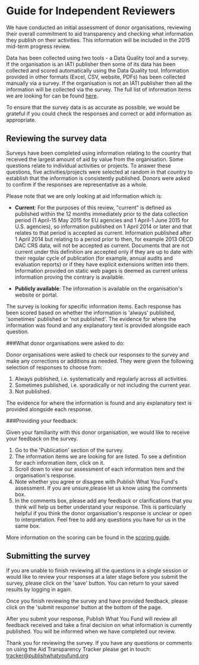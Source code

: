 # Guide for Independent Reviewers

We have conducted an initial assessment of donor organisations, reviewing their overall commitment to aid transparency and checking what information they publish on their activities. This information will be included in the 2015 mid-term progress review.

Data has been collected using two tools - a Data Quality tool and a survey. If the organisation is an IATI publisher then some of its data has been collected and scored automatically using the Data Quality tool. Information provided in other formats (Excel, CSV, website, PDFs) has been collected manually via a survey. If the organisation is not an IATI publisher then all the information will be collected via the survey. The full list of information items we are looking for can be found [here](http://www.publishwhatyoufund.org/index/2014-ati/).

To ensure that the survey data is as accurate as possible, we would be grateful if you could check the responses and correct or add information as appropriate. 


## Reviewing the survey data

Surveys have been completed using information relating to the country that received the largest amount of aid by value from the organisation. Some questions relate to individual activities or projects. To answer these questions, five activities/projects were selected at random in that country to establish that the information is consistently published. Donors were asked to confirm if the responses are representative as a whole.


Please note that we are only looking at aid information which is:

* **Current**: For the purposes of this review, "current" is defined as
published within the 12 months immediately prior to the data
collection period (1 April-15 May 2015 for EU agencies and 1 April-1 June 2015 for U.S. agencies), so information published on
1 April 2014 or later and that relates to that period is accepted as
current. Information published after 1 April 2014 but relating to a
period prior to then, for example 2013 OECD DAC CRS data, will not be accepted
as current. Documents that are not current under this definition are
accepted only if they are up to date with their regular cycle of
publication (for example, annual audits and evaluation reports) or if
they have explicit extensions written into them. Information provided
on static web pages is deemed as current unless information proving
the contrary is available.

* **Publicly available**: The information is available on the organisation's website or portal.

The survey is looking for specific information items. Each response
has been scored based on whether the information is 'always'
published, 'sometimes' published or 'not published'. The evidence for
where the information was found and any explanatory text is provided
alongside each question. 


###What donor organisations were asked to do:

Donor organisations were asked to check our responses to the survey and make any corrections or additions as needed. They were given the following selection of responses to choose from: 

1. Always published, i.e. systematically and regularly across all activities. 
2. Sometimes published, i.e. sporadically or not including the current year.
3. Not published.

The evidence for where the information is found and any explanatory text is provided alongside each response.


###Providing your feedback:

Given your familiarity with this donor organisation, we would like to receive your feedback on the survey.

1. Go to the 'Publication' section of the survey.
1. The information items we are looking for are listed. To see a definition for each information item, click on it.
1. Scroll down to view our assessment of each information item and the organisation's response.
1. Note whether you agree or disagree with Publish What You Fund's assessment. If you are unsure,please let us know using the comments box.
1. In the comments box, please add any feedback or clarifications that you think will help us better understand your response. This is particularly helpful if you think the donor organisation's response is unclear or open to interpretation. Feel free to add any questions you have for us in the same box.

More information on the scoring can be found in the [scoring guide](http://www.publishwhatyoufund.org/index/2014-ati/).


## Submitting the survey

If you are unable to finish reviewing all the questions in a single session or would like to review your responses at a later stage before you submit the survey, please click on the 'save' button. You can return to your saved results by logging in again. 

Once you finish reviewing the survey and have provided feedback, please click on the 'submit response' button at the bottom of the page.

After you submit your response, Publish What You Fund will review all feedback received and take a final decision on what information is currently published. You will be informed when we have completed our review.

Thank you for reviewing the survey. If you have any questions or comments on using the Aid Transparency Tracker please get in touch: tracker@publishwhatyoufund.org
